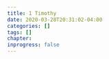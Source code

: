 ```yaml
---
title: 1 Timothy
date: 2020-03-28T20:31:02-04:00
categories: []
tags: []
chapter: 
inprogress: false
---
```


